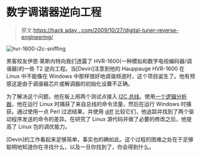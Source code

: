# 数字调谐器逆向工程

> 原文:[https://hack aday . com/2009/10/27/digital-tuner-reverse-engineering/](https://hackaday.com/2009/10/27/digital-tuner-reverse-engineering/)

![hvr-1600-i2c-sniffing](../Images/157f358e9bbe200d79db7f10252a91a0.png "hvr-1600-i2c-sniffing")

黑客校友伊恩·莱斯内特向我们透露了 HVR-1600(一种模拟和数字电视编码器/调谐器)的一些 T2 逆向工程。当[Devin]注意到他的 Hauppauge HVR-1600 在 Linux 中不能像在 Windows 中那样很好地调谐频道时，这个项目诞生了。他有预感这是由于调谐器芯片或解调器的初始化设置不正确。

为了解决这个问题，他在板上用两个测试点接入 [I2C 总线](http://en.wikipedia.org/wiki/I2c)。使用[一个逻辑分析器](http://hackaday.com/2009/03/06/tools-saleae-logic-logic-analyzer/)，他在运行 Linux 时捕获了来自总线的命令流量，然后在运行 Windows 时捕获。通过使用一点 Perl 过滤结果，并使用 [diff](http://linux.die.net/man/1/diff) 比较它们，他追踪并找到了两个驱动程序发送的命令的差异。在研究了 Linux 源代码并做了必要的修改之后，他提高了 Linux 包的调优能力。

[Devin]的工作看起来足够简单，事实也的确如此。这个过程的困难之处在于足够聪明地知道你在寻找什么，以及一旦你找到了，你会得到什么。